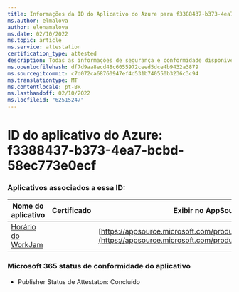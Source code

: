 ```yaml
---
title: Informações da ID do Aplicativo do Azure para f3388437-b373-4ea7-bcbd-58ec773e0ecf
ms.author: elmalova
author: elenamalova
ms.date: 02/10/2022
ms.topic: article
ms.service: attestation
certification_type: attested
description: Todas as informações de segurança e conformidade disponíveis para f3388437-b373-4ea7-bcbd-58ec773e0ecf.
ms.openlocfilehash: df7d9aa8ecd48c6055972ceed5dce4b9432a3879
ms.sourcegitcommit: c7d072ca68760947ef4d531b740550b3236c3c94
ms.translationtype: MT
ms.contentlocale: pt-BR
ms.lasthandoff: 02/10/2022
ms.locfileid: "62515247"
---
```

# <a name="azure-app-id-f3388437-b373-4ea7-bcbd-58ec773e0ecf"></a>ID do aplicativo do Azure: f3388437-b373-4ea7-bcbd-58ec773e0ecf


### <a name="apps-associated-with-this-id"></a>Aplicativos associados a essa ID:
| **Nome do aplicativo** | **Certificado** | **Exibir no AppSource** |
|--------------|---------------|-----------------------|
| [Horário do WorkJam](https://docs.microsoft.com/microsoft-365-app-certification/forward/WA200003620) |  | [https://appsource.microsoft.com/product/office/WA200003620](https://appsource.microsoft.com/product/office/WA200003620) |

### <a name="microsoft-365-app-compliance-status"></a>Microsoft 365 status de conformidade do aplicativo
- Publisher Status de Attestaton: Concluído
